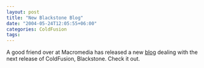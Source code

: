 ```yaml
---
layout: post
title: "New Blackstone Blog"
date: "2004-05-24T12:05:55+06:00"
categories: ColdFusion 
tags: 
---
```


A good friend over at Macromedia has released a new <a href="http://www.buntel.com/blog/">blog</a> dealing with the next release of ColdFusion, Blackstone. Check it out.